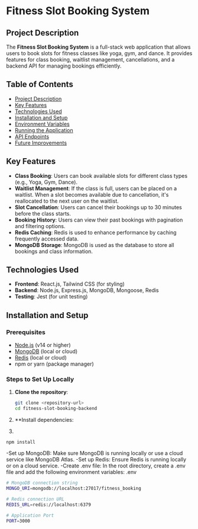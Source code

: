 # Fitness Slot Booking System

## Project Description

The **Fitness Slot Booking System** is a full-stack web application that allows users to book slots for fitness classes like yoga, gym, and dance. It provides features for class booking, waitlist management, cancellations, and a backend API for managing bookings efficiently.

## Table of Contents

- [Project Description](#project-description)
- [Key Features](#key-features)
- [Technologies Used](#technologies-used)
- [Installation and Setup](#installation-and-setup)
- [Environment Variables](#environment-variables)
- [Running the Application](#running-the-application)
- [API Endpoints](#api-endpoints)
- [Future Improvements](#future-improvements)

## Key Features

- **Class Booking**: Users can book available slots for different class types (e.g., Yoga, Gym, Dance).
- **Waitlist Management**: If the class is full, users can be placed on a waitlist. When a slot becomes available due to cancellation, it's reallocated to the next user on the waitlist.
- **Slot Cancellation**: Users can cancel their bookings up to 30 minutes before the class starts.
- **Booking History**: Users can view their past bookings with pagination and filtering options.
- **Redis Caching**: Redis is used to enhance performance by caching frequently accessed data.
- **MongoDB Storage**: MongoDB is used as the database to store all bookings and class information.

## Technologies Used

- **Frontend**: React.js, Tailwind CSS (for styling)
- **Backend**: Node.js, Express.js, MongoDB, Mongoose, Redis
- **Testing**: Jest (for unit testing)
  
## Installation and Setup

### Prerequisites

- [Node.js](https://nodejs.org/) (v14 or higher)
- [MongoDB](https://www.mongodb.com/) (local or cloud)
- [Redis](https://redis.io/) (local or cloud)
- npm or yarn (package manager)

### Steps to Set Up Locally

1. **Clone the repository**:
   ```bash
   git clone <repository-url>
   cd fitness-slot-booking-backend
2. **Install dependencies:
3.   ```bash
    npm install
    
-Set up MongoDB:
Make sure MongoDB is running locally or use a cloud service like MongoDB Atlas.
-Set up Redis:
Ensure Redis is running locally or on a cloud service.
-Create .env file:
In the root directory, create a .env file and add the following environment variables:
.env 
   ```bash
# MongoDB connection string
MONGO_URI=mongodb://localhost:27017/fitness_booking

# Redis connection URL
REDIS_URL=redis://localhost:6379

# Application Port
PORT=3000

   
